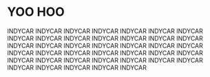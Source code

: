 # YOO HOO
INDYCAR INDYCAR INDYCAR INDYCAR INDYCAR INDYCAR INDYCAR INDYCAR INDYCAR INDYCAR INDYCAR INDYCAR INDYCAR INDYCAR INDYCAR INDYCAR INDYCAR INDYCAR INDYCAR INDYCAR INDYCAR INDYCAR INDYCAR INDYCAR INDYCAR INDYCAR INDYCAR INDYCAR INDYCAR INDYCAR INDYCAR INDYCAR INDYCAR INDYCAR INDYCAR INDYCAR INDYCAR INDYCAR INDYCAR INDYCAR 
